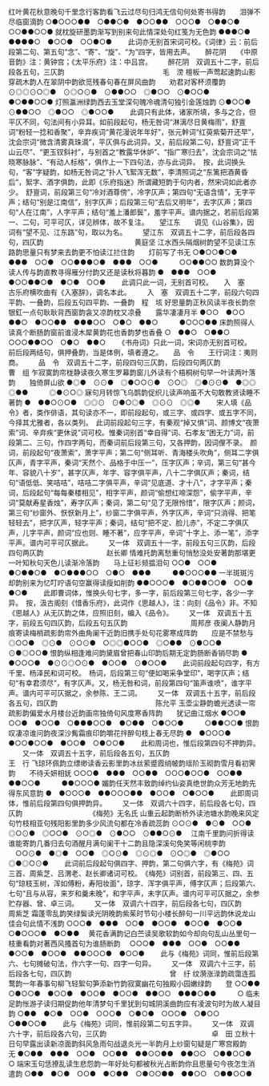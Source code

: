 <!-- { "loadSidebar": true } -->
红叶黄花秋意晚句千里念行客韵看飞云过尽句归鸿无信句何处寄书得韵　　泪弹不尽临窗滴韵
○●○○○●●　○●●○●　●○○●●　○○○●　○●●○●　　　○○●●○○●
就枕旋研墨韵渐写到别来句此情深处句红笺为无色韵
●●●○●　●●●●○　●○○●　○○●○●
 　　此词亦无别首宋词可校。《词律》云：前后段第二句、第五句“念”、“寄”、“旋”、“为”四字，皆用去声。 
　
醉花阴　　《中原音韵》注：黄钟宫；《太平乐府》注：中吕宫。
　　醉花阴　双调五十二字，前后段各五句，三仄韵　　　　　　　　　　　　　　毛　滂
檀板一声莺起速韵山影穿疏木韵人在翠阴中韵欲觅残春句春在屏风曲韵　　劝君对客杯须覆韵
⊙◎◎⊙○◎●　⊙◎○⊙●　⊙●●○○　◎●○○　⊙●○○●　　　●○●●○○●
灯照瀛洲绿韵西去玉堂深句魄冷魂清句独引金莲烛韵
⊙●○○●　⊙●●○○　◎●○○　◎●○○●
 　　此调只有此体，诸家所填，多与之合，但平仄不同，句法间有小异耳。如前段起句，杨无咎词“淋漓尽日黄梅雨”，舒亶词“粉轻一捻和香聚”，辛弃疾词“黄花漫说年年好”，张元幹词“红萸紫菊开还早”，沈会宗词“微含清雾真珠滴”，平仄俱与此词异。又，前后段第二句，舒亶词“正千山云尽”、“更玉钗斜衬”，与别首之“教露华休妒”、“指广寒归去”，沈会宗词之“怯晓寒脉脉”、“有动人标格”，俱作上一下四句法，亦与此词异。　按，此词换头句，“客”字疑韵，如杨无咎词之“扑人飞絮浑无数”，李清照词之“东篱把酒黄昏后”，絮字、酒字俱韵，此即《乐府指迷》所谓藏短韵于句内者，然宋词如此者亦少。　舒亶词，前段第三句“冷对酒尊傍”，冷字仄声；第四句“无语含情”，无字平声；结句“别是江南信”，别字仄声；后段第三句“去后又明年”，去字仄声；第四句“人在江南”，人字平声；结句“羞上潘郎鬓”，羞字平声。谱内据之，若前后段第一、二句，可平可仄，详见辨体，故不复注。 
　
望江东　　调见《山谷集》，因词有“望不见、江东路”句，取以为名。
　　望江东　双调五十二字，前后段各四句，四仄韵　　　　　　　　　　　　　黄庭坚
江水西头隔烟树韵望不见读江东路韵思量只有梦来去韵更不怕读江拦住韵　　灯前写了书无
○●○○●○●　●●●　○○●　○○●●●○●　●●●　○○●　　　○○●●○○
数韵算没个读人传与韵直教寻得雁分付韵又还是读秋将暮韵
●　●●●　○○●　●○○●●○●　●○●　○○●
 　　此调只此一词，无别首可校。 
　
入　塞　　古乐府横吹曲有《入塞辞》，调名本此。
　　入　塞　双调五十二字，前段六句四平韵、一叠韵，后段五句四平韵、一叠韵　程　垓
好思量韵正秋风读半夜长韵奈银釭一点句耿耿背西窗韵衾又凉韵枕又凉叠　　露华凄凄月半
●○○　●○○　●●○　●○○●●　●●●○○　○●○　●●○　　　●○○○●●
床韵照得人读真个断肠韵窗前谁浸木犀黄韵花也香韵梦也香叠
○　●●○　○●●○　○○○●●○○　○●○　●●○
 　　《书舟词》只此一词，宋词亦无别首可校。　前后段两结句，俱押叠韵，当是体例，填者遵之。 
　
品　令　　王行词注：夷则商。
　　品　令　双调五十二字，前段四句三仄韵，后段四句两仄韵　　　　　　　　曹　组
乍寂寞韵帘栊静读夜久寒生罗幕韵窗儿外读有个梧桐树句早一叶读两叶落韵　　独倚屏山欲
●◎●　⊙⊙●　◎●○○⊙●　⊙○◎　◎●⊙⊙●　●◎◎　◎●●　　　◎●⊙○◎
寐句月转惊飞乌鹊韵促织儿读声响虽不大句敢教贤读睡不著韵
●　●●○⊙○●　◎◎⊙　⊙●○◎●　◎⊙⊙　◎◎●
 　　宋人填《品令》者，类作俳语，其句读亦不一，即前段起句，或三字、或四字、或五字不同，今择其尤雅者，各以类列。　此词前段起句三字，有秦观“掉又惧”词、颜博文“夜萧索”词、辛弃疾“更休说”词可校。惟秦词别首“幸自得”词、石孝友“困无力”词，前段第二、三句，作四字两句，而秦词前后段第三句，又各押韵，因词俚不录。　颜词，前段起句“夜萧索”，萧字平声；第二句“侧耳听、青海楼头吹角”，侧耳二字俱仄声，青字平声，秦词“天然个、品格于中压一”，压字仄声；辛词，第三句“甚今年、容貌八十岁”，甚字仄声，年字、容字俱平声，八十二字俱仄声；秦词，结句“语低低、笑咭咭”，咭咭二字俱平声，辛词“见底道、才十八”，才字平声；秦词，后段起句“每每秦楼相见”，相字平声，颜词“偷想红啼深怨”，偷字平声，辛词“莫献寿星香烛”，寿字仄声；秦词，第二句“见了无限怜惜”，限字仄声；颜词，第三句“纱窗外、恹恹新月上”，纱窗二字俱平声，外字仄声，辛词“只消得、把笔轻轻去”，把字仄声，轻字平声；秦词，结句“把不定、脸儿赤”，不定二字俱仄声，儿字平声，颜词“应也则、睡不著”，应字平声，辛词“十字上、添一笔”，添字平声。谱内可平可仄据此。 
　　又一体　双调五十一字，前段五句三仄韵，后段四句两仄韵　　　　　　　　　赵长卿
情难托韵离愁重句悄愁没处安著韵那堪更一叶知秋句天色儿读渐冷落韵　　马上征衫频揾泪句
○○●　○○●　●○●●○●　●○●●●○○　○●○　●●●　　　●●○○○●●
一半斑斑污却韵别来为忆叮咛语句空赢得读瘦如削韵
●●○○○●　●○●●○○●　○○●　●○●
 　　此即曹词体，惟换头句七字，多一字，前后段第三句七字，各少一字异。　按，汲古阁刻《惜香乐府》，此词作《思越人》，注：向刻《品令》非。不知《思越人》从无仄韵之体，应照旧刻，编入《品令》。 
　　又一体　双调五十五字，前段五句四仄韵，后段五句五仄韵　　　　　　　　　周邦彦
夜阑人静韵月痕寄读梅梢疏影韵帘外曲角阑干近韵旧携手处句花雾寒成阵韵　　应是不禁愁与
◎○○●　◎⊙●　⊙○⊙●　○◎◎●○○●　◎○●●　⊙●○○●　　　⊙●◎○○●
恨韵纵相逢难问韵黛眉曾把春山印韵后期无定韵肠断香销尽韵
●　●○○○●　●⊙⊙◎○⊙●　●○○●　⊙●○○●
 　　此词前段起句四字，有方千里、杨泽民和词可校。　杨词，后段第三句“便如喝采争堂印”，喝字仄声；结句“有幸君须尽”，有字仄声。又，杨无咎和词，前段第四句“笛声谁喷”，谁字平声。谱内可平可仄据之，余参陈、王二词。 
　　又一体　双调五十五字，前后段各五句，四仄韵　　　　　　　　　　　　　　陈允平
玉壶尘静韵蟾光透读一帘疏影韵偏爱水月楼台近韵画帘独倚句风度寒香阵韵　　犹记曲江烟水
●○○●　○○●　●○○●　○●●●○○●　●○●●　○●○○●　　　○●●○○●
恨韵叹凄凉谁问韵夜深沙觜霜痕印韵嚼花拌醉句枝上春无尽韵
●　●○○○●　●○○●○○●　●○○●　○●○○●
 　　此和周词也，惟后段第四句不押韵异。 
　　又一体　双调五十五字，前后段各五句，五仄韵　　　　　　　　　　　　　　王　行
飞琼环佩韵立缥缈读香云影里韵冰丝萦蹙霞绡帔韵瑶阶玉砌韵雪月看初霁韵　　不待夭妍相妩
○○○●　●●●　○○●●　○○○●○○●　○○●●　●●○○●　　　●●○○○●
媚韵任天然丰致韵绰约仙姿真绝世韵众芳无地韵先得东风意韵
●　●○○○●　●●○○○●●　●○○●　○●○○●
 　　此即周词体，惟前后段第四句俱押韵异。 
　　又一体　双调六十四字，前后段各七句，四仄韵　　　　　　　　　　《梅苑》无名氏
山重云起韵断桥外读池塘水韵晚来风定句竹枝相亚句残阳影里韵多少风流句都在冷香疏蕊韵
⊙○⊙●　●⊙●　○○●　◎○⊙●　◎○○●　⊙○◎●　⊙●○○　⊙●●○⊙●
　江南千里韵问折得读谁能寄韵几番归去句酒醒月满句阑干十二韵且隐深溪句免笑等闲桃李韵 
　○○⊙●　●◎●　○○●　◎○⊙●　◎⊙◎●　⊙○◎●　◎●○○　◎●◎○⊙●
 　　此词前后段起句俱四字、押韵，第二句俱六字，有《梅苑》词三首、周紫芝、吕渭老、赵长卿诸词可校。　《梅苑》词别首，前段第三、四、五句“琼枝玉树，浑如傅粉，寿阳妆面”，琼字、浑字俱平声，傅字仄声；后段第六、七句“且与从容，来岁和羹未晚”，和字平声，未字仄声。谱内可平可仄据之，余参贮存器、曾、卓三词。 
　　又一体　双调六十四字，前后段各七句，四仄韵　　　　　　　　　　　　　　周紫芝
霜蓬零乱韵笑绿鬓读光阴晚韵紫茱时节句小楼长醉句一川平远韵休说龙山佳会句此情不浅韵
○○○●　●●●　○○●　●○○●　●○○●　●○○●　○●○○○●　●○●●
　黄花香满韵记白苎读吴歌软韵如今却向句乱山丛里句一枝重看韵对著西风搔首句为谁肠断韵 
　○○○●　●●●　○○●　○○●●　●○○●　●○○●　●●○○○●　●○○●
 　　此与《梅苑》词同，惟前后段第六、七句摊破句法，作六字一句、四字一句异。 
　　又一体　双调六十三字，前后段各七句，四仄韵　　　　　　　　　　　　　　曾　纡
纹漪涨渌韵疏霭连孤鹜韵一年春事句柳飞轻絮句笋添新竹韵寂寞幽花句独殿小园嫩绿韵　　登
○○●●　○●○○●　●○○●　●○○●　●○○●　●●○○　●●●○●●　　　○
临未足韵怅游子读归期促韵他年清梦句千里犹到句城阴溪曲韵应有凌波句时为故人凝目韵 
○●●　●○●　○○●　○○○●　○●○●　○○○●　○●○○　○●●○○●
 　　此与《梅苑》词同，惟前段第二句五字异。 
　　又一体　双调六十字，前后段各六句，三仄韵　　　　　　　　　　　　　　　卓　田
立秋十日句早露出读新凉面韵斜风急雨句战退炎光一半韵月上纱窗句疑是广寒宫殿韵　　无
●○●●　●●●　○○●　○○●●　●●○○●●　●●○○　○●●○○●　　　○
端宋玉句恁撩乱读生悲怨韵一年好处句都被秋光占断韵你且思量句今夜怎生消遣韵 
○●●　●○●　○○●　●○●●　○●○○●●　●●○○　○●●○○●
